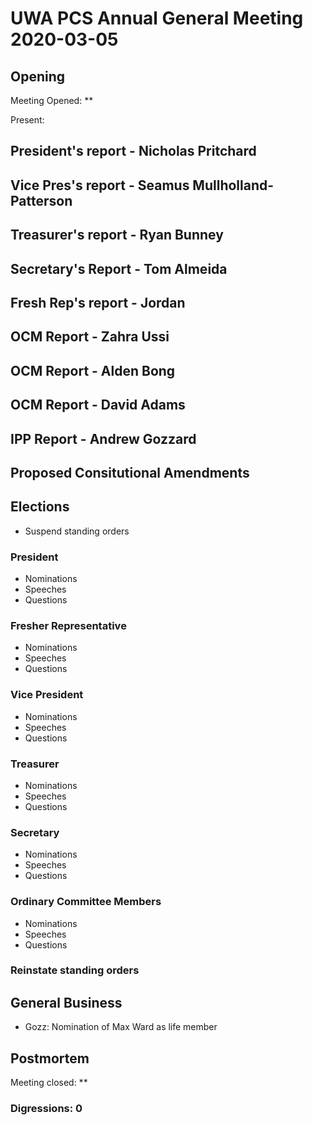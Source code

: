 # UWA PCS Annual General Meeting 2020-03-05

## Opening

Meeting Opened: **

Present:

## President's report - Nicholas Pritchard

## Vice Pres's report - Seamus Mullholland-Patterson

## Treasurer's report - Ryan Bunney

## Secretary's Report - Tom Almeida

## Fresh Rep's report - Jordan

## OCM Report - Zahra Ussi

## OCM Report - Alden Bong

## OCM Report - David Adams

## IPP Report - Andrew Gozzard

## Proposed Consitutional Amendments

## Elections

- Suspend standing orders

### President

- Nominations
- Speeches
- Questions

### Fresher Representative

- Nominations
- Speeches
- Questions

### Vice President

- Nominations
- Speeches
- Questions

### Treasurer

- Nominations
- Speeches
- Questions

### Secretary

- Nominations
- Speeches
- Questions

### Ordinary Committee Members

- Nominations
- Speeches
- Questions

### Reinstate standing orders
  
## General Business

- Gozz: Nomination of Max Ward as life member

## Postmortem

Meeting closed: **

### Digressions: 0
